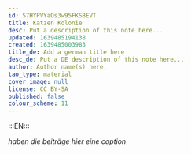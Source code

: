 ```yaml
---
id: S7HYPVYaOs3w95FKSBEVT
title: Katzen Kolonie
desc: Put a description of this note here...
updated: 1639485194138
created: 1639485003983
title_de: Add a german title here
desc_de: Put a DE description of this note here...
author: Author name(s) here.
tao_type: material
cover_image: null
license: CC BY-SA
published: false
colour_scheme: 11
---
```


:::EN:::

<sound file="/audio/Audiobeitrag_Hoffmann.mp3">_haben die beiträge hier eine caption_</sound>